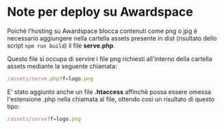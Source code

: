# Note per deploy su Awardspace

Poichè l'hosting su Awardspace blocca contenuti come png o jpg è necessario aggiungere nella cartella assets presente in dist (risultato dello script `npm run build`) il file **serve.php**.

Questo file si occupa di servire i file png richiesti all'interno della cartella assets mediante la seguente chiamata:

```js
/assets/serve.php?f=logo.png
```

E' stato aggiunto anche un file **.htaccess** affinchè possa essere omessa l'estensione .php nella chiamata al file, ottendo così un risultato di questo tipo:

```js
/assets/serve?f=logo.png
```

